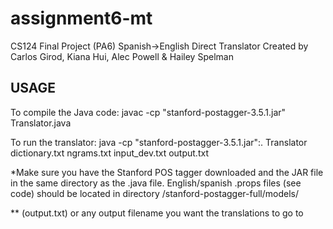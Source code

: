 # assignment6-mt
CS124 Final Project (PA6) Spanish->English Direct Translator
Created by Carlos Girod, Kiana Hui, Alec Powell & Hailey Spelman

USAGE
------------------
To compile the Java code:
javac -cp "stanford-postagger-3.5.1.jar" Translator.java

To run the translator:
java -cp "stanford-postagger-3.5.1.jar":. Translator dictionary.txt ngrams.txt input_dev.txt output.txt

*Make sure you have the Stanford POS tagger downloaded and the JAR file in the same directory as the .java file. English/spanish .props files (see code) should be located in directory /stanford-postagger-full/models/

** (output.txt) or any output filename you want the translations to go to
